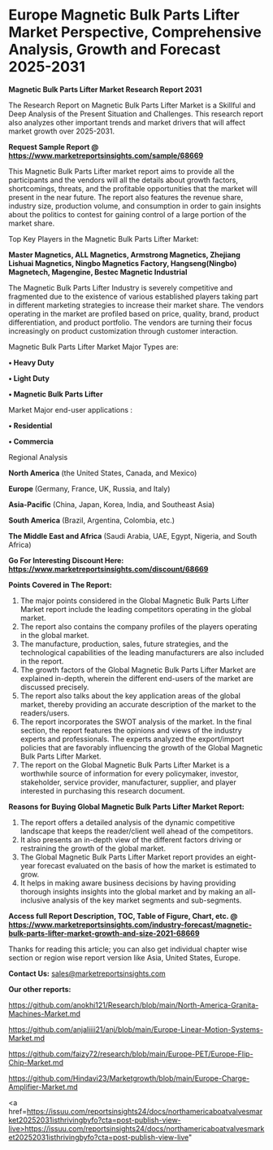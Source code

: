  # Europe Magnetic Bulk Parts Lifter Market Perspective, Comprehensive Analysis, Growth and Forecast 2025-2031

<strong>Magnetic Bulk Parts Lifter Market Research Report 2031</strong>

The Research Report on Magnetic Bulk Parts Lifter Market is a Skillful and Deep Analysis of the Present Situation and Challenges. This research report also analyzes other important trends and market drivers that will affect market growth over 2025-2031.

<strong>Request Sample Report @ <a href=https://www.marketreportsinsights.com/sample/68669>https://www.marketreportsinsights.com/sample/68669</a></strong>

This Magnetic Bulk Parts Lifter market report aims to provide all the participants and the vendors will all the details about growth factors, shortcomings, threats, and the profitable opportunities that the market will present in the near future. The report also features the revenue share, industry size, production volume, and consumption in order to gain insights about the politics to contest for gaining control of a large portion of the market share.

Top Key Players in the Magnetic Bulk Parts Lifter Market:

<strong>Master Magnetics, ALL Magnetics, Armstrong Magnetics, Zhejiang Lishuai Magnetics, Ningbo Magnetics Factory, Hangseng(Ningbo) Magnetech, Magengine, Bestec Magnetic Industrial</strong>

The Magnetic Bulk Parts Lifter Industry is severely competitive and fragmented due to the existence of various established players taking part in different marketing strategies to increase their market share. The vendors operating in the market are profiled based on price, quality, brand, product differentiation, and product portfolio. The vendors are turning their focus increasingly on product customization through customer interaction.

Magnetic Bulk Parts Lifter Market Major Types are:

<strong>• Heavy Duty

• Light Duty

• Magnetic Bulk Parts Lifter</strong>

Market Major end-user applications :

<strong>• Residential

• Commercia</strong>

Regional Analysis

</u><strong><b>North America</b></strong> (the United States, Canada, and Mexico)

<strong><b>Europe </b></strong>(Germany, France, UK, Russia, and Italy)

<strong><b>Asia-Pacific</b></strong> (China, Japan, Korea, India, and Southeast Asia)

<strong><b>South America</b></strong> (Brazil, Argentina, Colombia, etc.)

<strong><b>The Middle East and Africa</b></strong> (Saudi Arabia, UAE, Egypt, Nigeria, and South Africa)

<strong>Go For Interesting Discount Here: <a href=https://www.marketreportsinsights.com/discount/68669>https://www.marketreportsinsights.com/discount/68669</a></strong>

<strong>Points Covered in The Report:</strong>
<ol>
  <li>The major points considered in the Global Magnetic Bulk Parts Lifter Market report include the leading competitors operating in the global market.</li>
  <li>The report also contains the company profiles of the players operating in the global market.</li>
  <li>The manufacture, production, sales, future strategies, and the technological capabilities of the leading manufacturers are also included in the report.</li>
  <li>The growth factors of the Global Magnetic Bulk Parts Lifter Market are explained in-depth, wherein the different end-users of the market are discussed precisely.</li>
  <li>The report also talks about the key application areas of the global market, thereby providing an accurate description of the market to the readers/users.</li>
  <li>The report incorporates the SWOT analysis of the market. In the final section, the report features the opinions and views of the industry experts and professionals. The experts analyzed the export/import policies that are favorably influencing the growth of the Global Magnetic Bulk Parts Lifter Market.</li>
  <li>The report on the Global Magnetic Bulk Parts Lifter Market is a worthwhile source of information for every policymaker, investor, stakeholder, service provider, manufacturer, supplier, and player interested in purchasing this research document.</li>
</ol>
<strong>Reasons for Buying Global Magnetic Bulk Parts Lifter Market Report:</strong>

<ol>
  <li>The report offers a detailed analysis of the dynamic competitive landscape that keeps the reader/client well ahead of the competitors.</li>
  <li>It also presents an in-depth view of the different factors driving or restraining the growth of the global market.</li>
  <li>The Global Magnetic Bulk Parts Lifter Market report provides an eight-year forecast evaluated on the basis of how the market is estimated to grow.</li>
  <li>It helps in making aware business decisions by having providing thorough insights insights into the global market and by making an all-inclusive analysis of the key market segments and sub-segments.</li>
</ol>
<strong>Access full Report Description, TOC, Table of Figure, Chart, etc. @ <a href=https://www.marketreportsinsights.com/industry-forecast/magnetic-bulk-parts-lifter-market-growth-and-size-2021-68669>https://www.marketreportsinsights.com/industry-forecast/magnetic-bulk-parts-lifter-market-growth-and-size-2021-68669</a></strong>


Thanks for reading this article; you can also get individual chapter wise section or region wise report version like Asia, United States, Europe.

<strong>Contact Us:</strong>
sales@marketreportsinsights.com

<strong>Our other reports:</strong>

<a href=https://github.com/anokhi121/Research/blob/main/North-America-Granita-Machines-Market.md>https://github.com/anokhi121/Research/blob/main/North-America-Granita-Machines-Market.md</a>

<a href=https://github.com/anjaliiii21/anj/blob/main/Europe-Linear-Motion-Systems-Market.md>https://github.com/anjaliiii21/anj/blob/main/Europe-Linear-Motion-Systems-Market.md</a>

<a href=https://github.com/faizy72/research/blob/main/Europe-PET/Europe-Flip-Chip-Market.md>https://github.com/faizy72/research/blob/main/Europe-PET/Europe-Flip-Chip-Market.md</a>

<a href=https://github.com/Hindavi23/Marketgrowth/blob/main/Europe-Charge-Amplifier-Market.md>https://github.com/Hindavi23/Marketgrowth/blob/main/Europe-Charge-Amplifier-Market.md</a>

<a href=https://issuu.com/reportsinsights24/docs/northamericaboatvalvesmarket20252031isthrivingbyfo?cta=post-publish-view-live>https://issuu.com/reportsinsights24/docs/northamericaboatvalvesmarket20252031isthrivingbyfo?cta=post-publish-view-live</a>"
